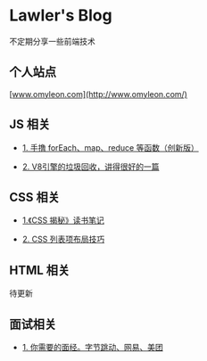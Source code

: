 # Lawler's Blog

不定期分享一些前端技术

## 个人站点

[www.omyleon.com](http://www.omyleon.com/)

## JS 相关

- [1. 手撸 forEach、map、reduce 等函数（创新版）](./js/js-array-api/index.md)

- [2. V8引擎的垃圾回收，讲得很好的一篇](https://blog.liuxuan.site/2018/04/14/v8_garbage_collection/)

## CSS 相关

- [1.《CSS 揭秘》读书笔记](./css/css-jiemi-notes/index.md)

- [2. CSS 列表项布局技巧](./css/css-item-layout/index.md)

## HTML 相关

待更新

## 面试相关

- [1. 你需要的面经。字节跳动、网易、美团](./interview/experience/index.md)
